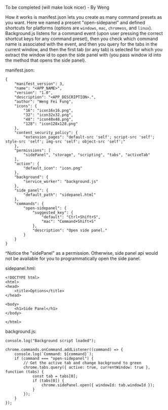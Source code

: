 To be completed (will make look nicer) - By Weng

How it works is manifest.json lets you create as many command presets as you want. Here we named a present "open-sidepanel" and defined shortcuts for platforms (options are `windows`, `mac`, `chromeos`, and `linux`). Background.js listens for a command event (upon user pressing the correct shortcut keys for any command preset), then you check which command name is associated with the event, and then you query for the tabs in the current window, and then the first tab (or any tab) is selected for which you extract the window id to open the side panel with (you pass window id into the method that opens the side panel).

manifest.json:
```
{  
    "manifest_version": 3,  
    "name": "<APP_NAME>",  
    "version": "1.0",  
    "description": "<APP_DESCRIPTION>.",  
    "author": "Weng Fei Fung",
    "icons": {  
        "16": "icon16x16.png",  
        "32": "icon32x32.png",  
        "48": "icon48x48.png",  
        "128": "icon128x128.png"  
    },
    "content_security_policy": {  
        "extension_pages": "default-src 'self'; script-src 'self'; style-src 'self'; img-src 'self'; object-src 'self';"
    },
    "permissions": [
        "sidePanel", "storage", "scripting", "tabs", "activeTab"
    ],
    "action": {  
        "default_icon": "icon.png"
    },
	"background": {
	    "service_worker": "background.js"
    },
    "side_panel": {
        "default_path": "sidepanel.html"
    },
    "commands": {
        "open-sidepanel": {
            "suggested_key": {
                "default": "Ctrl+Shift+S",
                "mac": "Command+Shift+S"
            },
            "description": "Open side panel."
        }
    }
}
```

^Notice the "sidePanel" as a permission. Otherwise, side panel api would not be available for you to programmatically open the side panel.

sidepanel.hml:
```
<!DOCTYPE html>
<html>
<head>
    <title>Options</title>
</head>

<body>
    <h1>Side Panel</h1>
</body>

</html>
```

background.js:
```
console.log("Background script loaded");

chrome.commands.onCommand.addListener((command) => {
    console.log(`Command: ${command}`);
    if (command === "open-sidepanel") {
        // Get the active tab and change background to green
        chrome.tabs.query({ active: true, currentWindow: true }, function (tabs) {
            const tab = tabs[0];
            if (tabs[0]) {
                chrome.sidePanel.open({ windowId: tab.windowId });
            }
        });
    }
});
```